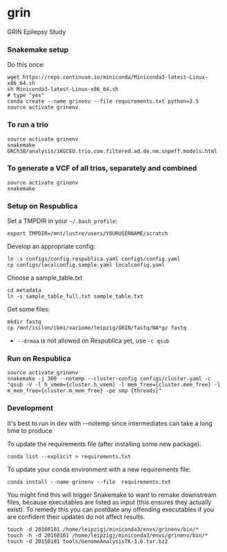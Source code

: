 # grin
GRIN Epilepsy Study

### Snakemake setup
Do this once:
```
wget https://repo.continuum.io/miniconda/Miniconda3-latest-Linux-x86_64.sh
sh Miniconda3-latest-Linux-x86_64.sh
# type "yes"
conda create --name grinenv --file requirements.txt python=3.5
source activate grinenv
```

### To run a trio
```
source activate grinenv
snakemake GRCh38/analysis/1KGCEU.trio.com.filtered.ad.de.nm.snpeff.models.html
```

### To generate a VCF of all trios, separately and combined
```
source activate grinenv
snakemake
```

### Setup on Respublica
Set a TMPDIR in your `~/.bash_profile`:
```
export TMPDIR=/mnt/lustre/users/YOURUSERNAME/scratch
```

Develop an appropriate config:
```
ln -s configs/config.respublica.yaml configs/config.yaml
cp configs/localconfig.sample.yaml localconfig.yaml
```

Choose a sample_table.txt
```
cd metadata
ln -s sample_table_full.txt sample_table.txt
```

Get some files:
```
mkdir fastq
cp /mnt/isilon/cbmi/variome/leipzig/GRIN/fastq/NA*gz fastq
```

- `--drmaa` is not allowed on Respublica yet, use `-c qsub`

### Run on Respublica
```
source activate grinenv
snakemake -j 300 --notemp --cluster-config configs/cluster.yaml -c "qsub -V -l h_vmem={cluster.h_vmem} -l mem_free={cluster.mem_free} -l m_mem_free={cluster.m_mem_free} -pe smp {threads}"
```

### Development
It's best to run in dev with --notemp since intermediates can take a long time to produce

To update the requirements file (after installing some new package):
```
conda list --explicit > requirements.txt
```

To update your conda environment with a new requirements file:
```
conda install --name grinenv --file  requirements.txt
```
You might find this will trigger Snakemake to want to remake downstream files, because executables are listed as input (this ensures they actually exist). To remedy this you can postdate any offending executables if you are confident their updates do not affect results.
```
touch -d 20160101 /home/leipzigj/miniconda3/envs/grinenv/bin/*
touch -h -d 20160101 /home/leipzigj/miniconda3/envs/grinenv/bin/*
touch -d 20150101 tools/GenomeAnalysisTK-3.6.tar.bz2 
```
